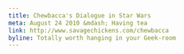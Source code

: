 ```yaml
---
title: Chewbacca's Dialogue in Star Wars
meta: August 24 2010 &mdash; Having tea
link: http://www.savagechickens.com/chewbacca
byline: Totally worth hanging in your Geek-room
---
```


